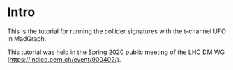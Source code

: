 # Intro

This is the tutorial for running the collider signatures with the t-channel UFO in MadGraph.

This tutorial was held in the Spring 2020 public meeting of the LHC DM WG (https://indico.cern.ch/event/900402/).

